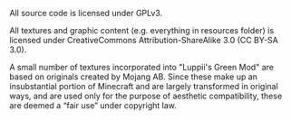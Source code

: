 All source code is licensed under GPLv3.

All textures and graphic content (e.g. everything in resources folder) is licensed under CreativeCommons Attribution-ShareAlike 3.0 (CC BY-SA 3.0).

A small number of textures incorporated into "Luppii's Green Mod" are based on originals created by Mojang AB. Since these make up an insubstantial portion of Minecraft and are largely transformed in original ways, and are used only for the purpose of aesthetic compatibility, these are deemed a “fair use” under copyright law.
